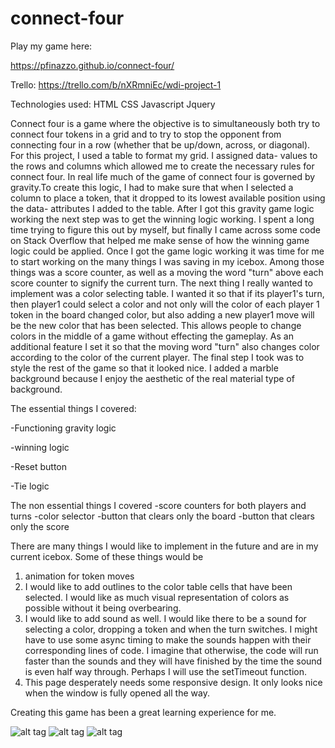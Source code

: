 # connect-four
Play my game here:

https://pfinazzo.github.io/connect-four/

Trello:
https://trello.com/b/nXRmniEc/wdi-project-1


Technologies used: HTML
                   CSS
                   Javascript
                   Jquery


Connect four is a game where the objective is to simultaneously both try to connect four tokens in a grid and to try to stop the opponent from connecting four in a row (whether that be up/down, across, or diagonal). For this project, I used a table to format my grid. I assigned data- values to the rows and columns which allowed me to create the necessary rules for connect four. In real life much of the game of connect four is governed by gravity.To create this logic, I had to make sure that when I selected a column to place a token, that it dropped to its lowest available position using the data- attributes I added to the table. After I got this gravity game logic working the next step was to get the winning logic working. I spent a long time trying to figure this out by myself, but finally I came across some code on Stack Overflow that helped me make sense of how the winning game logic could be applied. Once I got the game logic working it was time for me to start working on the many things I was saving in my icebox. Among those things was a score counter, as well as a moving the word "turn" above each score counter to signify the current turn. The next thing I really wanted to implement was a color selecting table. I wanted it so that if its player1's turn, then player1 could select a color and not only will the color of each player 1 token in the board changed color, but also adding a new player1 move will be the new color that has been selected. This allows people to change colors in the middle of a game without effecting the gameplay. As an additional feature I set it so that the moving word "turn" also changes color according to the color of the current player. The final step I took was to style the rest of the game so that it looked nice. I added a marble background because I enjoy the aesthetic of the real material type of background.

The essential things I covered: 

-Functioning gravity logic

-winning logic

-Reset button

-Tie logic


The non essential things I covered
-score counters for both players and turns
-color selector
-button that clears only the board
-button that clears only the score




There are many things I would like to implement in the future and are in my current icebox.
Some of these things would be 

1. animation for token moves
2. I would like to add outlines to the color table cells that have been selected. I would like as much visual representation of colors as possible without it being overbearing.
3. I would like to add sound as well. I would like there to be a sound for selecting a color, dropping a token and when the turn switches.
I might have to use some async timing to make the sounds happen with their corresponding lines of code. I imagine that otherwise, the code will run faster than the sounds and they will have finished by the time the sound is even half way through. Perhaps I will use the setTimeout function. 
4. This page desperately needs some responsive design. It only looks nice when the window is fully opened all the way.


 Creating this game has been a great learning experience for me.
 
 
 ![alt tag](https://imgur.com/PcrUvxi)
 ![alt tag](https://imgur.com/pnOzhDH)
 ![alt tag](https://imgur.com/O2MmPrF)
